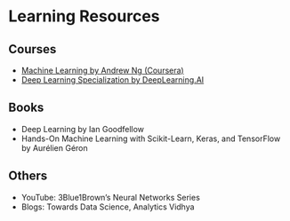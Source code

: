 # Learning Resources

## Courses
- [Machine Learning by Andrew Ng (Coursera)](https://www.coursera.org/learn/machine-learning)
- [Deep Learning Specialization by DeepLearning.AI](https://www.coursera.org/specializations/deep-learning)

## Books
- Deep Learning by Ian Goodfellow
- Hands-On Machine Learning with Scikit-Learn, Keras, and TensorFlow by Aurélien Géron

## Others
- YouTube: 3Blue1Brown’s Neural Networks Series
- Blogs: Towards Data Science, Analytics Vidhya
